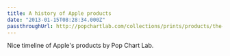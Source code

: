 ```yaml
---
title: A history of Apple products
date: "2013-01-15T08:28:34.000Z"
passthroughUrl: http://popchartlab.com/collections/prints/products/the-insanely-great-history-of-apple
---
```


Nice timeline of Apple's products by Pop Chart Lab.